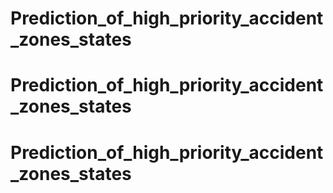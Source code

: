 # Prediction_of_high_priority_accident_zones_states
# Prediction_of_high_priority_accident_zones_states
# Prediction_of_high_priority_accident_zones_states
